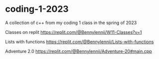 # coding-1-2023
A collection of c++ from my coding 1 class in the spring of 2023

Classes on replit https://replit.com/@Bennylennii/W11-Classes?v=1

Lists with functions https://replit.com/@Bennylennii/Lists-with-functions

Adventure 2.0 https://replit.com/@Bennylennii/Adventure-20#main.cpp
